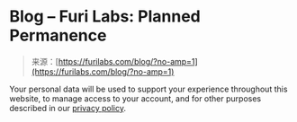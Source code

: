 <!--yml
category: 未分类
date: 2024-05-27 14:48:36
-->

# Blog – Furi Labs: Planned Permanence

> 来源：[https://furilabs.com/blog/?no-amp=1](https://furilabs.com/blog/?no-amp=1)

Your personal data will be used to support your experience throughout this website, to manage access to your account, and for other purposes described in our [privacy policy](https://furilabs.com/privacy-policy/).